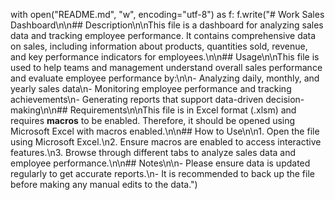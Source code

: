 with open("README.md", "w", encoding="utf-8") as f: f.write("# Work Sales Dashboard\n\n## Description\n\nThis file is a dashboard for analyzing sales data and tracking employee performance. It contains comprehensive data on sales, including information about products, quantities sold, revenue, and key performance indicators for employees.\n\n## Usage\n\nThis file is used to help teams and management understand overall sales performance and evaluate employee performance by:\n\n- Analyzing daily, monthly, and yearly sales data\n- Monitoring employee performance and tracking achievements\n- Generating reports that support data-driven decision-making\n\n## Requirements\n\nThis file is in Excel format (.xlsm) and requires **macros** to be enabled. Therefore, it should be opened using Microsoft Excel with macros enabled.\n\n## How to Use\n\n1. Open the file using Microsoft Excel.\n2. Ensure macros are enabled to access interactive features.\n3. Browse through different tabs to analyze sales data and employee performance.\n\n## Notes\n\n- Please ensure data is updated regularly to get accurate reports.\n- It is recommended to back up the file before making any manual edits to the data.")
